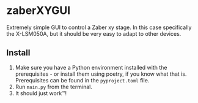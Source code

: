 # zaberXYGUI

Extremely simple GUI to control a Zaber xy stage. In this case specifically the X-LSM050A, but it should be very easy to adapt to other devices.

## Install

1. Make sure you have a Python environment installed with the prerequisites - or install them using poetry, if you know what that is. Prerequisites can be found in the `pyproject.toml` file.
2. Run `main.py` from the terminal.
3. It should just work™!

